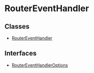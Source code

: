 # RouterEventHandler

## Classes

- [RouterEventHandler](classes/RouterEventHandler.md)

## Interfaces

- [RouterEventHandlerOptions](interfaces/RouterEventHandlerOptions.md)
